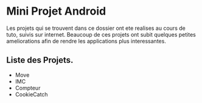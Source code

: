 # Mini Projet Android

Les projets qui se trouvent dans ce dossier ont ete realises au cours de tuto, suivis sur internet.
Beaucoup de ces projets ont subit quelques petites ameliorations afin de rendre les applications plus interessantes.


## Liste des Projets.
- Move
- IMC
- Compteur
- CookieCatch

